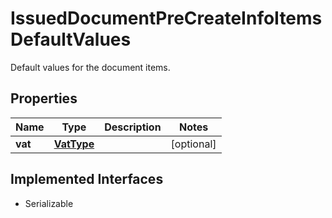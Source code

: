 

# IssuedDocumentPreCreateInfoItemsDefaultValues

Default values for the document items.

## Properties

| Name | Type | Description | Notes |
|------------ | ------------- | ------------- | -------------|
|**vat** | [**VatType**](VatType.md) |  |  [optional] |


## Implemented Interfaces

* Serializable


